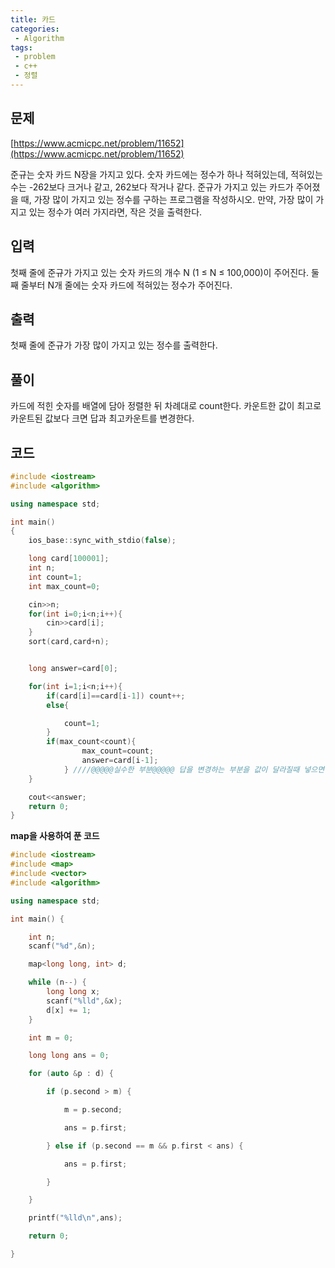 ```yaml
---
title: 카드
categories:
 - Algorithm
tags:
 - problem
 - c++
 - 정렬
---
```


## 문제

[https://www.acmicpc.net/problem/11652](https://www.acmicpc.net/problem/11652)

준규는 숫자 카드 N장을 가지고 있다. 숫자 카드에는 정수가 하나 적혀있는데, 적혀있는 수는 -262보다 크거나 같고, 262보다 작거나 같다.
준규가 가지고 있는 카드가 주어졌을 때, 가장 많이 가지고 있는 정수를 구하는 프로그램을 작성하시오. 만약, 가장 많이 가지고 있는 정수가 여러 가지라면, 작은 것을 출력한다.

## 입력

첫째 줄에 준규가 가지고 있는 숫자 카드의 개수 N (1 ≤ N ≤ 100,000)이 주어진다. 둘째 줄부터 N개 줄에는 숫자 카드에 적혀있는 정수가 주어진다.

## 출력

첫째 줄에 준규가 가장 많이 가지고 있는 정수를 출력한다.


## 풀이

카드에 적힌 숫자를 배열에 담아 정렬한 뒤 차례대로 count한다.
카운트한 값이 최고로 카운트된 값보다 크면 답과 최고카운트를 변경한다.

## 코드
```c++
#include <iostream>
#include <algorithm>

using namespace std;

int main()
{   
    ios_base::sync_with_stdio(false);

    long card[100001];
    int n;
    int count=1;
    int max_count=0;

    cin>>n;   
    for(int i=0;i<n;i++){
        cin>>card[i];
    }
    sort(card,card+n);


    long answer=card[0];

    for(int i=1;i<n;i++){
        if(card[i]==card[i-1]) count++;
        else{            

            count=1;
        }
        if(max_count<count){
                max_count=count;
                answer=card[i-1];
            } ////@@@@@실수한 부분@@@@@ 답을 변경하는 부분을 값이 달라질때 넣으면 답이 마지막 숫자인 경우에는 답을 변경할 수 없다.
    }

    cout<<answer;
    return 0;
}
```


**map을 사용하여 푼 코드**
```c++
#include <iostream>
#include <map>
#include <vector>
#include <algorithm>

using namespace std;

int main() {

    int n;
    scanf("%d",&n);

    map<long long, int> d;

    while (n--) {
        long long x;
        scanf("%lld",&x);
        d[x] += 1;
    }

    int m = 0;

    long long ans = 0;

    for (auto &p : d) {

        if (p.second > m) {

            m = p.second;

            ans = p.first;

        } else if (p.second == m && p.first < ans) {

            ans = p.first;

        }

    }

    printf("%lld\n",ans);

    return 0;

}
```
